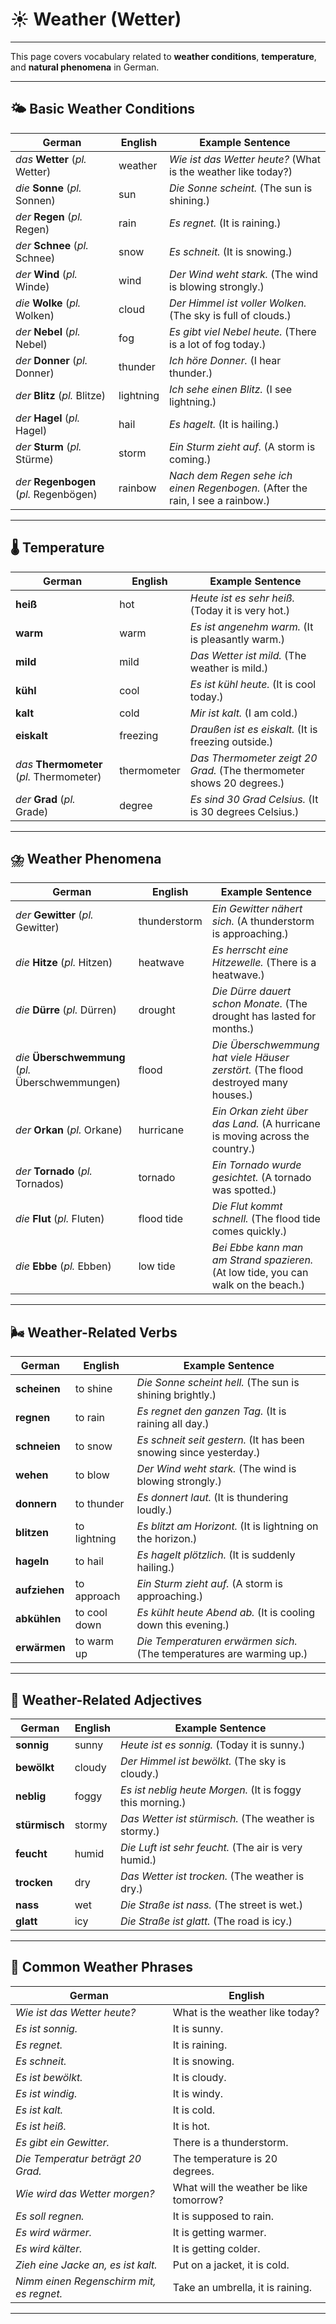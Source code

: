 # ☀️ Weather (Wetter)

---

This page covers vocabulary related to **weather conditions**, **temperature**, and **natural phenomena** in German.

---

## 🌤️ Basic Weather Conditions

| German                                  | English   | Example Sentence                                                               |
| --------------------------------------- | --------- | ------------------------------------------------------------------------------ |
| *das* **Wetter** (*pl.* Wetter)         | weather   | *Wie ist das Wetter heute?* (What is the weather like today?)                  |
| *die* **Sonne** (*pl.* Sonnen)          | sun       | *Die Sonne scheint.* (The sun is shining.)                                     |
| *der* **Regen** (*pl.* Regen)           | rain      | *Es regnet.* (It is raining.)                                                  |
| *der* **Schnee** (*pl.* Schnee)         | snow      | *Es schneit.* (It is snowing.)                                                 |
| *der* **Wind** (*pl.* Winde)            | wind      | *Der Wind weht stark.* (The wind is blowing strongly.)                         |
| *die* **Wolke** (*pl.* Wolken)          | cloud     | *Der Himmel ist voller Wolken.* (The sky is full of clouds.)                   |
| *der* **Nebel** (*pl.* Nebel)           | fog       | *Es gibt viel Nebel heute.* (There is a lot of fog today.)                     |
| *der* **Donner** (*pl.* Donner)         | thunder   | *Ich höre Donner.* (I hear thunder.)                                           |
| *der* **Blitz** (*pl.* Blitze)          | lightning | *Ich sehe einen Blitz.* (I see lightning.)                                     |
| *der* **Hagel** (*pl.* Hagel)           | hail      | *Es hagelt.* (It is hailing.)                                                  |
| *der* **Sturm** (*pl.* Stürme)          | storm     | *Ein Sturm zieht auf.* (A storm is coming.)                                    |
| *der* **Regenbogen** (*pl.* Regenbögen) | rainbow   | *Nach dem Regen sehe ich einen Regenbogen.* (After the rain, I see a rainbow.) |

---

## 🌡️ Temperature

| German                                    | English     | Example Sentence                                                     |
| ----------------------------------------- | ----------- | -------------------------------------------------------------------- |
| **heiß**                                  | hot         | *Heute ist es sehr heiß.* (Today it is very hot.)                    |
| **warm**                                  | warm        | *Es ist angenehm warm.* (It is pleasantly warm.)                     |
| **mild**                                  | mild        | *Das Wetter ist mild.* (The weather is mild.)                        |
| **kühl**                                  | cool        | *Es ist kühl heute.* (It is cool today.)                             |
| **kalt**                                  | cold        | *Mir ist kalt.* (I am cold.)                                         |
| **eiskalt**                               | freezing    | *Draußen ist es eiskalt.* (It is freezing outside.)                  |
| *das* **Thermometer** (*pl.* Thermometer) | thermometer | *Das Thermometer zeigt 20 Grad.* (The thermometer shows 20 degrees.) |
| *der* **Grad** (*pl.* Grade)              | degree      | *Es sind 30 Grad Celsius.* (It is 30 degrees Celsius.)               |

---

## ⛈️ Weather Phenomena

| German                                            | English      | Example Sentence                                                                   |
| ------------------------------------------------- | ------------ | ---------------------------------------------------------------------------------- |
| *der* **Gewitter** (*pl.* Gewitter)               | thunderstorm | *Ein Gewitter nähert sich.* (A thunderstorm is approaching.)                       |
| *die* **Hitze** (*pl.* Hitzen)                    | heatwave     | *Es herrscht eine Hitzewelle.* (There is a heatwave.)                              |
| *die* **Dürre** (*pl.* Dürren)                    | drought      | *Die Dürre dauert schon Monate.* (The drought has lasted for months.)              |
| *die* **Überschwemmung** (*pl.* Überschwemmungen) | flood        | *Die Überschwemmung hat viele Häuser zerstört.* (The flood destroyed many houses.) |
| *der* **Orkan** (*pl.* Orkane)                    | hurricane    | *Ein Orkan zieht über das Land.* (A hurricane is moving across the country.)       |
| *der* **Tornado** (*pl.* Tornados)                | tornado      | *Ein Tornado wurde gesichtet.* (A tornado was spotted.)                            |
| *die* **Flut** (*pl.* Fluten)                     | flood tide   | *Die Flut kommt schnell.* (The flood tide comes quickly.)                          |
| *die* **Ebbe** (*pl.* Ebben)                      | low tide     | *Bei Ebbe kann man am Strand spazieren.* (At low tide, you can walk on the beach.) |

---

## 🌬️ Weather-Related Verbs

| German        | English      | Example Sentence                                                     |
| ------------- | ------------ | -------------------------------------------------------------------- |
| **scheinen**  | to shine     | *Die Sonne scheint hell.* (The sun is shining brightly.)             |
| **regnen**    | to rain      | *Es regnet den ganzen Tag.* (It is raining all day.)                 |
| **schneien**  | to snow      | *Es schneit seit gestern.* (It has been snowing since yesterday.)    |
| **wehen**     | to blow      | *Der Wind weht stark.* (The wind is blowing strongly.)               |
| **donnern**   | to thunder   | *Es donnert laut.* (It is thundering loudly.)                        |
| **blitzen**   | to lightning | *Es blitzt am Horizont.* (It is lightning on the horizon.)           |
| **hageln**    | to hail      | *Es hagelt plötzlich.* (It is suddenly hailing.)                     |
| **aufziehen** | to approach  | *Ein Sturm zieht auf.* (A storm is approaching.)                     |
| **abkühlen**  | to cool down | *Es kühlt heute Abend ab.* (It is cooling down this evening.)        |
| **erwärmen**  | to warm up   | *Die Temperaturen erwärmen sich.* (The temperatures are warming up.) |

---

## 🌈 Weather-Related Adjectives

| German        | English | Example Sentence                                          |
| ------------- | ------- | --------------------------------------------------------- |
| **sonnig**    | sunny   | *Heute ist es sonnig.* (Today it is sunny.)               |
| **bewölkt**   | cloudy  | *Der Himmel ist bewölkt.* (The sky is cloudy.)            |
| **neblig**    | foggy   | *Es ist neblig heute Morgen.* (It is foggy this morning.) |
| **stürmisch** | stormy  | *Das Wetter ist stürmisch.* (The weather is stormy.)      |
| **feucht**    | humid   | *Die Luft ist sehr feucht.* (The air is very humid.)      |
| **trocken**   | dry     | *Das Wetter ist trocken.* (The weather is dry.)           |
| **nass**      | wet     | *Die Straße ist nass.* (The street is wet.)               |
| **glatt**     | icy     | *Die Straße ist glatt.* (The road is icy.)                |

---

## 💬 Common Weather Phrases

| German                                   | English                                 |
| ---------------------------------------- | --------------------------------------- |
| *Wie ist das Wetter heute?*              | What is the weather like today?         |
| *Es ist sonnig.*                         | It is sunny.                            |
| *Es regnet.*                             | It is raining.                          |
| *Es schneit.*                            | It is snowing.                          |
| *Es ist bewölkt.*                        | It is cloudy.                           |
| *Es ist windig.*                         | It is windy.                            |
| *Es ist kalt.*                           | It is cold.                             |
| *Es ist heiß.*                           | It is hot.                              |
| *Es gibt ein Gewitter.*                  | There is a thunderstorm.                |
| *Die Temperatur beträgt 20 Grad.*        | The temperature is 20 degrees.          |
| *Wie wird das Wetter morgen?*            | What will the weather be like tomorrow? |
| *Es soll regnen.*                        | It is supposed to rain.                 |
| *Es wird wärmer.*                        | It is getting warmer.                   |
| *Es wird kälter.*                        | It is getting colder.                   |
| *Zieh eine Jacke an, es ist kalt.*       | Put on a jacket, it is cold.            |
| *Nimm einen Regenschirm mit, es regnet.* | Take an umbrella, it is raining.        |

---